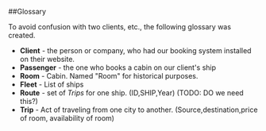 ##Glossary

To avoid confusion with two clients, etc., the following glossary was created.

* **Client** - the person or company, who had our booking system installed on their website.
* **Passenger** - the one who books a cabin on our client's ship
* **Room** - Cabin. Named "Room" for historical purposes.
* **Fleet** - List of ships
* **Route** - set of _Trips_ for one ship. (ID,SHIP,Year) (TODO: DO we need this?)
* **Trip** - Act of traveling from one city to another. (Source,destination,price of room, availability of room)
